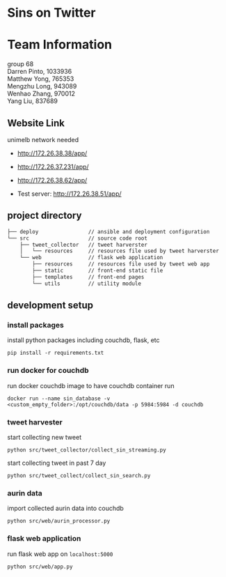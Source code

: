 # Sins on Twitter

# Team Information
group 68  
Darren Pinto, 1033936  
Matthew Yong, 765353  
Mengzhu Long, 943089  
Wenhao Zhang, 970012  
Yang Liu, 837689  

## Website Link
unimelb network needed
* http://172.26.38.38/app/
* http://172.26.37.231/app/
* http://172.26.38.62/app/

* Test server: http://172.26.38.51/app/

## project directory
```bash
├── deploy                // ansible and deployment configuration
└── src                   // source code root
    ├── tweet_collector   // tweet harverster
    │   └── resources     // resources file used by tweet harverster
    └── web               // flask web application
        ├── resources     // resources file used by tweet web app
        ├── static        // front-end static file
        ├── templates     // front-end pages
        └── utils         // utility module


```

## development setup
### install packages
install python packages including couchdb, flask, etc

```
pip install -r requirements.txt
```

### run docker for couchdb
run docker couchdb image to have couchdb container run 
```
docker run --name sin_database -v <custom_empty_folder>:/opt/couchdb/data -p 5984:5984 -d couchdb
```

### tweet harvester
start collecting new tweet
```
python src/tweet_collector/collect_sin_streaming.py
```

start collecting tweet in past 7 day
```
python src/tweet_collect/collect_sin_search.py
```

### aurin data
import collected aurin data into couchdb

```
python src/web/aurin_processor.py
```

### flask web application
run flask web app on `localhost:5000`

```
python src/web/app.py
```
